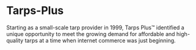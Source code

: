 # Tarps-Plus
Starting as a small-scale tarp provider in 1999, Tarps Plus™ identified a unique opportunity to meet the growing demand for affordable and high-quality tarps at a time when internet commerce was just beginning. 

